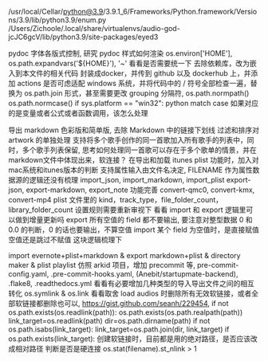 /usr/local/Cellar/python@3.9/3.9.1_6/Frameworks/Python.framework/Versions/3.9/lib/python3.9/enum.py
/Users/Zichoole/.local/share/virtualenvs/audio-god-jcJC6gcV/lib/python3.9/site-packages/eyed3


pydoc 字体各版式控制, 研究 pydoc 样式如何渲染
os.environ['HOME'], os.path.expandvars('${HOME}'), '~' 看看是否需要统一下
去除依赖库，改为嵌入到本文件的相关代码
封装成docker，并传到 github 以及 dockerhub 上，并添加 actions
是否可虑适配 windows 系统，并将代码中的 / 符号全部检查一遍，替换为 os.path.join 形式，甚至需要更改 grouping 分隔符, os.path.normpath() os.path.normcase()  if sys.platform == "win32":
python match case 如果对应的是变量或者公式或者函数调用，该怎么处理


导出 markdown 色彩版和简单版, 去除 Markdown 中的链接下划线
过滤和排序对 artwork 的单独处理
支持将多个歌手创作的同一首歌加入所有歌手的列表中，同时，多个歌手列表保留, 思考如何处理同一首歌可以存在于多个歌单的情景，并在markdown文件中体现出来，软连接？
在导出和加载 itunes plist 功能时，加入对mac系统和itunes版本的判断
支持属性输入由文件名决定, FILENAME 作为属性数据源的逻辑还没有梳理
import_json, import_markdown, import_plist
export-json, export-markdown, export_note 功能完善
convert-qmc0, convert-kmx, convert-mp4
plist 文件里的 kind，track_type，file_folder_count，library_folder_count 设置规则需要重新审视下
看看 import 和 export 逻辑里可以做到增量更新吗
export 所有空值的 field 都不要输出, 要注意对整型数据 0 和 0.0 的判断，0 的话也要输出，不算空值
import 某个 field 为空值时，是直接赋值空值还是跳过不赋值 这块逻辑梳理下


import evernote+plist+markdown & export markdown+plist & directory maker & plist playlist
仿照 arkid 项目，增加 precommit 等, pre-commit-config.yaml, .pre-commit-hooks.yaml, (Anebit/startupmate-backend), .flake8, .readthedocs.yml
看看有必要增加几种类型的导入导出文件之间的相互转化
os.symlink & os.link 看看取舍
load audios 时删除所有无效软链接，或者全部软链接都删除也可以, https://gist.github.com/seanh/229454, if not os.path.exists(os.readlink(path)): os.path.exists(os.path.realpath(path)) link_target=os.readlink(path) dir=os.path.dirname(path) if not os.path.isabs(link_target): link_target=os.path.join(dir, link_target) if os.path.exists(link_target):
创建软链接时，目前都是用的绝对路径，是否应该改成相对路径
判断是否是硬连接 os.stat(filename).st_nlink > 1
